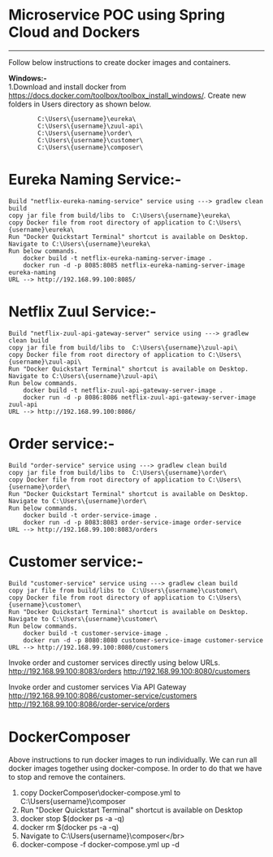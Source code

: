# Microservice POC using Spring Cloud and Dockers
*************************************************

Follow below instructions to create docker images and containers.

<B>Windows:-</B><Br>
	1.Download and install docker from https://docs.docker.com/toolbox/toolbox_install_windows/.
		Create new folders in Users directory as shown below.
		
			C:\Users\{username}\eureka\
			C:\Users\{username}\zuul-api\
			C:\Users\{username}\order\
			C:\Users\{username}\customer\
			C:\Users\{username}\composer\
	
# Eureka Naming Service:-
	Build "netflix-eureka-naming-service" service using ---> gradlew clean build
	copy jar file from build/libs to  C:\Users\{username}\eureka\
	copy Docker file from root directory of application to C:\Users\{username}\eureka\
	Run "Docker Quickstart Terminal" shortcut is available on Desktop. 
	Navigate to C:\Users\{username}\eureka\
	Run below commands.
		docker build -t netflix-eureka-naming-server-image .
		docker run -d -p 8085:8085 netflix-eureka-naming-server-image eureka-naming
	URL --> http://192.168.99.100:8085/ 

# Netflix Zuul Service:-
	Build "netflix-zuul-api-gateway-server" service using ---> gradlew clean build  
	copy jar file from build/libs to  C:\Users\{username}\zuul-api\
	copy Docker file from root directory of application to C:\Users\{username}\zuul-api\
	Run "Docker Quickstart Terminal" shortcut is available on Desktop. 
	Navigate to C:\Users\{username}\zuul-api\
	Run below commands.
		docker build -t netflix-zuul-api-gateway-server-image .
		docker run -d -p 8086:8086 netflix-zuul-api-gateway-server-image zuul-api
	URL --> http://192.168.99.100:8086/

# Order service:-
	Build "order-service" service using ---> gradlew clean build
	copy jar file from build/libs to  C:\Users\{username}\order\
	copy Docker file from root directory of application to C:\Users\{username}\order\
	Run "Docker Quickstart Terminal" shortcut is available on Desktop. 
	Navigate to C:\Users\{username}\order\
	Run below commands.
		docker build -t order-service-image .
		docker run -d -p 8083:8083 order-service-image order-service
	URL --> http://192.168.99.100:8083/orders 

# Customer service:- 
	Build "customer-service" service using ---> gradlew clean build
	copy jar file from build/libs to  C:\Users\{username}\customer\
	copy Docker file from root directory of application to C:\Users\{username}\customer\
	Run "Docker Quickstart Terminal" shortcut is available on Desktop. 
	Navigate to C:\Users\{username}\customer\
	Run below commands.
		docker build -t customer-service-image .
		docker run -d -p 8080:8080 customer-service-image customer-service
	URL --> http://192.168.99.100:8080/customers 

Invoke order and customer services directly using below URLs. 
	http://192.168.99.100:8083/orders 
	http://192.168.99.100:8080/customers 
	

Invoke order and customer services Via API Gateway 
	http://192.168.99.100:8086/customer-service/customers
	http://192.168.99.100:8086/order-service/orders
	
# DockerComposer
Above instructions to run docker images to run individually. We can run all docker images together using docker-compose. In order to do that we have to stop and remove the containers.

   1. copy DockerComposer\docker-compose.yml to C:\Users\{username}\composer</br>
   2. Run "Docker Quickstart Terminal" shortcut is available on Desktop</br>
   3. docker stop $(docker ps -a -q)</br>
   4. docker rm $(docker ps -a -q)</br>
   5. Navigate to C:\Users\{username}\composer\</br>
   6. docker-compose -f  docker-compose.yml  up -d</br>
